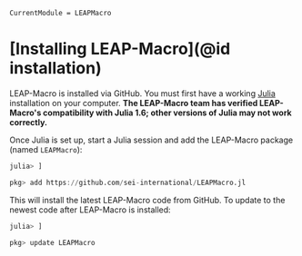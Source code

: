 ```@meta
CurrentModule = LEAPMacro
```
# [Installing LEAP-Macro](@id installation)

LEAP-Macro is installed via GitHub. You must first have a working [Julia](https://julialang.org/downloads/) installation on your computer. **The LEAP-Macro team has verified LEAP-Macro's compatibility with Julia 1.6; other versions of Julia may not work correctly.**

Once Julia is set up, start a Julia session and add the LEAP-Macro package (named `LEAPMacro`):

```julia
julia> ]

pkg> add https://github.com/sei-international/LEAPMacro.jl
```

This will install the latest LEAP-Macro code from GitHub. To update to the newest code after LEAP-Macro is installed:
```julia
julia> ]

pkg> update LEAPMacro
```
